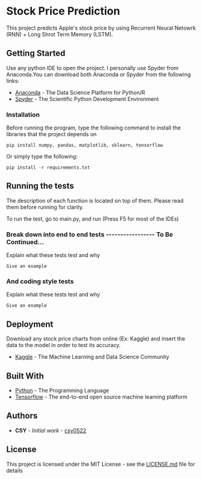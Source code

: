 # Stock Price Prediction

This project predicts Apple's stock price by using Recurrent Neural Netowrk (RNN) + Long Shrot Term Memory (LSTM).

## Getting Started

Use any python IDE to open the project. I personally use Spyder from Anaconda.You can download both Anaconda or Spyder from the following links:
* [Anaconda](https://www.anaconda.com/distribution/) - The Data Science Platform for Python/R
* [Spyder](https://www.spyder-ide.org/) - The Scientific Python Development Environment

### Installation

Before running the program, type the following command to install the libraries that the project depends on

```
pip install numpy, pandas, matplotlib, sklearn, tensorflow
```
Or simply type the following:

```
pip install -r requirements.txt
```

## Running the tests

The description of each function is located on top of them. Please read them before running for clarity.

To run the test, go to main.py, and run (Press F5 for most of the IDEs)

### Break down into end to end tests ----------------- To Be Continued...

Explain what these tests test and why

```
Give an example
```

### And coding style tests

Explain what these tests test and why

```
Give an example
```

## Deployment

Download any stock price charts from online (Ex: Kaggle) and insert the data to the model in order to test its accuracy.
* [Kaggle](https://www.kaggle.com/) - The Machine Learning and Data Science Community

## Built With

* [Python](https://www.python.org/) - The Programming Language
* [Tensorflow](https://www.tensorflow.org/) - The end-to-end open source machine learning platform

## Authors

* **CSY** - *Initial work* - [csy0522](https://github.com/csy0522)

## License

This project is licensed under the MIT License - see the [LICENSE.md](LICENSE.md) file for details
